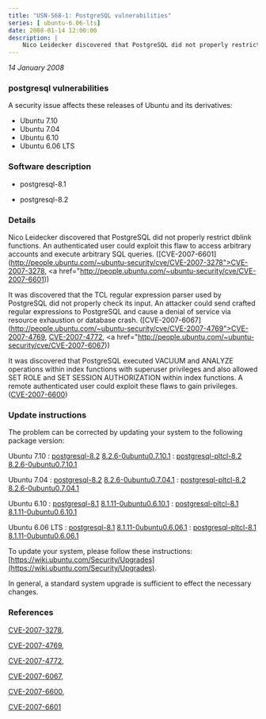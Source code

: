 ```yaml
---
title: "USN-568-1: PostgreSQL vulnerabilities"
series: [ ubuntu-6.06-lts]
date: 2008-01-14 12:00:00
description: |
    Nico Leidecker discovered that PostgreSQL did not properly restrict dblink functions. An authenticated user could exploit this flaw to access arbitrary accounts and execute arbitrary SQL queries. ([CVE-2007-6601](http://people.ubuntu.com/~ubuntu-security/cve/CVE-2007-3278">CVE-2007-3278</a>, <a href="http://people.ubuntu.com/~ubuntu-security/cve/CVE-2007-6601))
--- 
```

 
 

*14 January 2008*

### postgresql vulnerabilities

A security issue affects these releases of Ubuntu and its derivatives:

* Ubuntu 7.10
* Ubuntu 7.04
* Ubuntu 6.10
* Ubuntu 6.06 LTS

### Software description

* postgresql-8.1 

* postgresql-8.2 

### Details

Nico Leidecker discovered that PostgreSQL did not properly restrict dblink functions. An authenticated user could exploit this flaw to access arbitrary accounts and execute arbitrary SQL queries. ([CVE-2007-6601](http://people.ubuntu.com/~ubuntu-security/cve/CVE-2007-3278">CVE-2007-3278</a>, <a href="http://people.ubuntu.com/~ubuntu-security/cve/CVE-2007-6601))

It was discovered that the TCL regular expression parser used by PostgreSQL did not properly check its input. An attacker could send crafted regular expressions to PostgreSQL and cause a denial of service via resource exhaustion or database crash. ([CVE-2007-6067](http://people.ubuntu.com/~ubuntu-security/cve/CVE-2007-4769">CVE-2007-4769</a>, <a href="http://people.ubuntu.com/~ubuntu-security/cve/CVE-2007-4772">CVE-2007-4772</a>, <a href="http://people.ubuntu.com/~ubuntu-security/cve/CVE-2007-6067))

It was discovered that PostgreSQL executed VACUUM and ANALYZE operations within index functions with superuser privileges and also allowed SET ROLE and SET SESSION AUTHORIZATION within index functions. A remote authenticated user could exploit these flaws to gain privileges. ([CVE-2007-6600](http://people.ubuntu.com/~ubuntu-security/cve/CVE-2007-6600)) 

### Update instructions

The problem can be corrected by updating your system to the following package version:

Ubuntu 7.10
 : [postgresql-8.2](https://launchpad.net/ubuntu/+source/postgresql-8.2) <span> [8.2.6-0ubuntu0.7.10.1](https://launchpad.net/ubuntu/+source/postgresql-8.2/8.2.6-0ubuntu0.7.10.1) </span> 
 : [postgresql-pltcl-8.2](https://launchpad.net/ubuntu/+source/postgresql-8.2) <span> [8.2.6-0ubuntu0.7.10.1](https://launchpad.net/ubuntu/+source/postgresql-8.2/8.2.6-0ubuntu0.7.10.1) </span> 

Ubuntu 7.04
 : [postgresql-8.2](https://launchpad.net/ubuntu/+source/postgresql-8.2) <span> [8.2.6-0ubuntu0.7.04.1](https://launchpad.net/ubuntu/+source/postgresql-8.2/8.2.6-0ubuntu0.7.04.1) </span> 
 : [postgresql-pltcl-8.2](https://launchpad.net/ubuntu/+source/postgresql-8.2) <span> [8.2.6-0ubuntu0.7.04.1](https://launchpad.net/ubuntu/+source/postgresql-8.2/8.2.6-0ubuntu0.7.04.1) </span> 

Ubuntu 6.10
 : [postgresql-8.1](https://launchpad.net/ubuntu/+source/postgresql-8.1) <span> [8.1.11-0ubuntu0.6.10.1](https://launchpad.net/ubuntu/+source/postgresql-8.1/8.1.11-0ubuntu0.6.10.1) </span> 
 : [postgresql-pltcl-8.1](https://launchpad.net/ubuntu/+source/postgresql-8.1) <span> [8.1.11-0ubuntu0.6.10.1](https://launchpad.net/ubuntu/+source/postgresql-8.1/8.1.11-0ubuntu0.6.10.1) </span> 

Ubuntu 6.06 LTS
 : [postgresql-8.1](https://launchpad.net/ubuntu/+source/postgresql-8.1) <span> [8.1.11-0ubuntu0.6.06.1](https://launchpad.net/ubuntu/+source/postgresql-8.1/8.1.11-0ubuntu0.6.06.1) </span> 
 : [postgresql-pltcl-8.1](https://launchpad.net/ubuntu/+source/postgresql-8.1) <span> [8.1.11-0ubuntu0.6.06.1](https://launchpad.net/ubuntu/+source/postgresql-8.1/8.1.11-0ubuntu0.6.06.1) </span> 

To update your system, please follow these instructions: [https://wiki.ubuntu.com/Security/Upgrades](https://wiki.ubuntu.com/Security/Upgrades).

In general, a standard system upgrade is sufficient to effect the necessary changes. 

### References

 
 [CVE-2007-3278](http://people.ubuntu.com/~ubuntu-security/cve/CVE-2007-3278), 

 [CVE-2007-4769](http://people.ubuntu.com/~ubuntu-security/cve/CVE-2007-4769), 

 [CVE-2007-4772](http://people.ubuntu.com/~ubuntu-security/cve/CVE-2007-4772), 

 [CVE-2007-6067](http://people.ubuntu.com/~ubuntu-security/cve/CVE-2007-6067), 

 [CVE-2007-6600](http://people.ubuntu.com/~ubuntu-security/cve/CVE-2007-6600), 

 [CVE-2007-6601](http://people.ubuntu.com/~ubuntu-security/cve/CVE-2007-6601)
 

